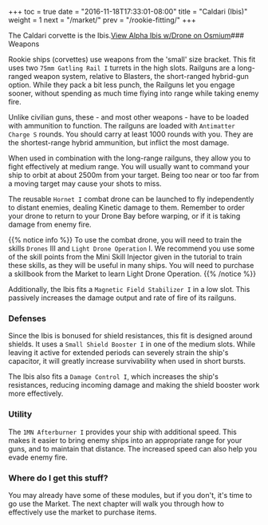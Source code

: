+++ toc = true date = "2016-11-18T17:33:01-08:00" title = "Caldari (Ibis)" weight = 1 next = "/market/" prev = "/rookie-fitting/" +++

The Caldari corvette is the Ibis.<object type="image/svg+xml" data="https://o.smium.org/api/convert/119446/svg/119446-alpha-ibis-wdrone.svg?privatetoken=3595180998788120576"><a href="https://o.smium.org/loadout/private/119446/3595180998788120576">View Alpha Ibis w/Drone on Osmium</a></object>### Weapons

Rookie ships (corvettes) use weapons from the 'small' size bracket. This fit uses two `75mm Gatling Rail I` turrets in the high slots. Railguns are a long-ranged weapon system, relative to Blasters, the short-ranged hybrid-gun option. While they pack a bit less punch, the Railguns let you engage sooner, without spending as much time flying into range while taking enemy fire.

Unlike civilian guns, these - and most other weapons - have to be loaded with ammunition to function. The railguns are loaded with `Antimatter Charge S` rounds. You should carry at least 1000 rounds with you. They are the shortest-range hybrid ammunition, but inflict the most damage.

When used in combination with the long-range railguns, they allow you to fight effectively at medium range. You will usually want to command your ship to orbit at about 2500m from your target. Being too near or too far from a moving target may cause your shots to miss.

The reusable `Hornet I` combat drone can be launched to fly independently to distant enemies, dealing Kinetic damage to them. Remember to order your drone to return to your Drone Bay before warping, or if it is taking damage from enemy fire.

{{% notice info %}} To use the combat drone, you will need to train the skills `Drones` III and `Light Drone Operation` I. We recommend you use some of the skill points from the Mini Skill Injector given in the tutorial to train these skills, as they will be useful in many ships. You will need to purchase a skillbook from the Market to learn Light Drone Operation. {{% /notice %}}

Additionally, the Ibis fits a `Magnetic Field Stabilizer I` in a low slot. This passively increases the damage output and rate of fire of its railguns.

### Defenses

Since the Ibis is bonused for shield resistances, this fit is designed around shields. It uses a `Small Shield Booster I` in one of the medium slots. While leaving it active for extended periods can severely strain the ship's capacitor, it will greatly increase survivability when used in short bursts.

The Ibis also fits a `Damage Control I`, which increases the ship's resistances, reducing incoming damage and making the shield booster work more effectively.

### Utility

The `1MN Afterburner I` provides your ship with additional speed. This makes it easier to bring enemy ships into an appropriate range for your guns, and to maintain that distance. The increased speed can also help you evade enemy fire.

### Where do I get this stuff?

You may already have some of these modules, but if you don't, it's time to go use the Market. The next chapter will walk you through how to effectively use the market to purchase items.